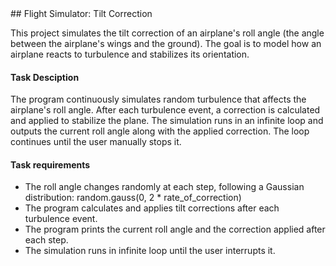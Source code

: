 <div style="text-align: left;">
## Flight Simulator: Tilt Correction

This project simulates the tilt correction of an airplane's roll angle (the angle between the airplane's wings and the ground). The goal is to model how an airplane reacts to turbulence and stabilizes its orientation.

#### Task Desciption

The program continuously simulates random turbulence that affects the airplane's roll angle. After each turbulence event, a correction is calculated and applied to stabilize the plane. The simulation runs in an infinite loop and outputs the current roll angle along with the applied correction. The loop continues until the user manually stops it.

#### Task requirements

- The roll angle changes randomly at each step, following a Gaussian distribution:
random.gauss(0, 2 * rate_of_correction)
- The program calculates and applies tilt corrections after each turbulence event.
- The program prints the current roll angle and the correction applied after each step.
- The simulation runs in infinite loop until the user interrupts it.

  

